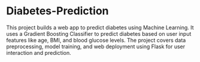 # Diabetes-Prediction
This project builds a web app to predict diabetes using Machine Learning. It uses a Gradient Boosting Classifier to predict diabetes based on user input features like age, BMI, and blood glucose levels. The project covers data preprocessing, model training, and web deployment using Flask for user interaction and prediction.
